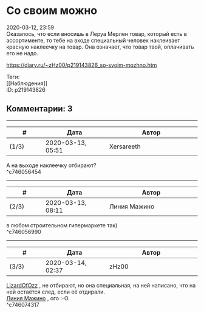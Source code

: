 Со своим можно
==============

  
2020-03-12, 23:59  
 Оказалось, что если вносишь в Леруа Мерлен товар, который есть в ассортименте, то тебе на входе специальный человек наклеивает красную наклеечку на товар. Она означает, что товар твой, оплачивать его не надо.   
  
<https://diary.ru/~zHz00/p219143826_so-svoim-mozhno.htm>  
  
Теги:  
[[Наблюдения]]  
ID: p219143826  


Комментарии: 3
--------------

  


---



|         #         |              Дата              |                     Автор                     |           ID           |
| --- | --- | --- | --- |
| (1/3) | 2020-03-13, 05:51 | Xersareeth | c746056454 |

  
 А на выходе наклеечку отбирают?   
 ^c746056454

---



|         #         |              Дата              |                     Автор                     |           ID           |
| --- | --- | --- | --- |
| (2/3) | 2020-03-13, 08:11 | Линия Мажино | c746056990 |

  
 в любом строительном гипермаркете так)   
 ^c746056990

---



|         #         |              Дата              |                     Автор                     |           ID           |
| --- | --- | --- | --- |
| (3/3) | 2020-03-14, 02:37 | zHz00 | c746074317 |

  
  [LizardOfOzz](http://LizardsBurrow.diary.ru "One more night")  , не отбирают, но она специальная, на ней написано, что на ней остаётся след, если её отдирали.   
  [Линия Мажино](http://mortan.diary.ru "воин в поле")  , ого :-О.   
 ^c746074317